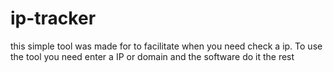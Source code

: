 # ip-tracker
this simple tool was made for to facilitate when you need check a ip.
To use the tool you need enter a IP or domain and the software do it the rest
